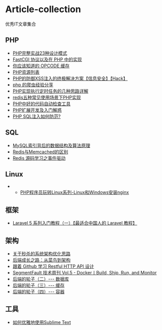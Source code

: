 # Article-collection
优秀IT文章集合

## PHP ##

- [PHP完整实战23种设计模式][1]
- [FastCGI 协议以及在 PHP 中的实现][2]
- [你应该知道的 OPCODE 缓存][3]
- [PHP资源列表][5]
- [PHP的防御XSS注入的终极解决方案【信息安全】【Hack】][8]
- [php 的爬虫经验分享][9]
- [PHP实现执行定时任务的几种思路详解][10]
- [redis五种常见使用场景下PHP实现][11]
- [PHP中好的代码自动检查工具][13]
- [PHP扩展开发及入门解惑][14]
- [PHP SQL注入如何防范?][18]


## SQL ##

- [MySQL索引背后的数据结构及算法原理][4]
- [Redis与Memcached的区别][24]
- [Redis 源码学习之事件驱动][25]


## Linux ##

- - [PHP程序员玩转Linux系列-Linux和Windows安装nginx][23]


## 框架 ##

- [Laravel 5 系列入门教程（一）【最适合中国人的 Laravel 教程】][22]


## 架构 ##

- [关于秒杀的系统架构优化思路][6]
- [后端成长之路：从菜鸟到架构][7]
- [跟着 Github 学习 Restful HTTP API 设计][12]
- [SegmentFault 技术周刊 Vol.5 - Docker丨Build, Ship, Run, and Monitor][17]
- [后端的轮子（二）--- 数据库][19]
- [后端的轮子（三）--- 缓存][20]
- [后端的轮子（四）--- 容器][21]


## 工具 ##

- [如何优雅地使用Sublime Text][16]

  [1]: https://segmentfault.com/a/1190000007797208
  [2]: https://segmentfault.com/a/1190000009863108
  [3]: http://ghost.icosplay.cc/2017/04/30/ni-ying-gai-zhi-dao-de-opcode-huan-cun-2/
  [4]: http://ghost.icosplay.cc/2017/04/30/ni-ying-gai-zhi-dao-de-opcode-huan-cun-2/
  [5]: https://github.com/CraryPrimitiveMan/awesome-php-zh_CN
  [6]: http://www.cnblogs.com/chenpingzhao/p/6195788.html
  [7]: http://www.jianshu.com/p/f62379fe9f80
  [8]: https://segmentfault.com/q/1010000004067521
  [9]: https://www.v2ex.com/t/324309
  [10]: https://segmentfault.com/a/1190000002955509
  [11]: https://segmentfault.com/a/1190000008404117
  [13]: https://segmentfault.com/q/1010000000119048
  [14]: http://xuwenzhi.com/2016/03/09/php%E6%89%A9%E5%B1%95%E5%BC%80%E5%8F%91%E5%8F%8A%E5%85%A5%E9%97%A8%E8%A7%A3%E6%83%91/
  [12]: http://cizixs.com/2016/12/12/restful-api-design-guide
  [15]: https://segmentfault.com/a/1190000009893041
  [16]: http://www.jeffjade.com/2015/12/15/2015-04-17-toss-sublime-text/
  [17]: https://segmentfault.com/a/1190000006893394
  [18]: https://segmentfault.com/q/1010000005688399
  [19]: https://segmentfault.com/a/1190000005991800
  [20]: https://segmentfault.com/a/1190000006120587
  [21]: https://segmentfault.com/a/1190000006245007
  [22]: https://segmentfault.com/a/1190000002584573
  [23]: http://www.cnblogs.com/taoshihan/p/6599722.html
  [24]: http://blog.csdn.net/tonysz126/article/details/8280696/
  [25]: https://mp.weixin.qq.com/s/DWR6zFuI7F-PL_0_7Pez3A


